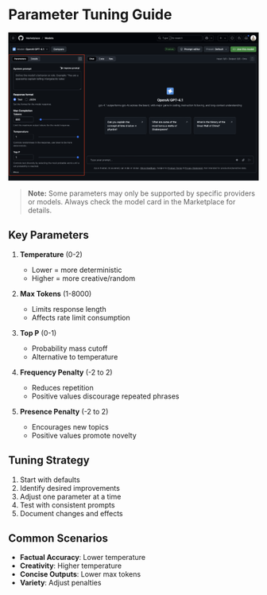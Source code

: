 # Parameter Tuning Guide

![Parameter Tuning Overview](Images/parameters.png)

> **Note:** Some parameters may only be supported by specific providers or models. Always check the model card in the Marketplace for details.

## Key Parameters
1. **Temperature** (0-2)
   - Lower = more deterministic
   - Higher = more creative/random

2. **Max Tokens** (1-8000)
   - Limits response length
   - Affects rate limit consumption

3. **Top P** (0-1)
   - Probability mass cutoff
   - Alternative to temperature

4. **Frequency Penalty** (-2 to 2)
   - Reduces repetition
   - Positive values discourage repeated phrases

5. **Presence Penalty** (-2 to 2)
   - Encourages new topics
   - Positive values promote novelty

## Tuning Strategy
1. Start with defaults
2. Identify desired improvements
3. Adjust one parameter at a time
4. Test with consistent prompts
5. Document changes and effects

## Common Scenarios
- **Factual Accuracy**: Lower temperature
- **Creativity**: Higher temperature
- **Concise Outputs**: Lower max tokens
- **Variety**: Adjust penalties